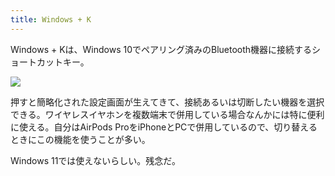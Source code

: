 ```yaml
---
title: Windows + K
---
```

Windows + Kは、Windows 10でペアリング済みのBluetooth機器に接続するショートカットキー。

![](https://lh3.googleusercontent.com/docs/ADP-6oGCsMo-nvJK4KvorHTDFAFOVo95Xu4Epux5z5TV7gDwtBh2dckeDIq29FhZ4yF3Clg0gGdUS5oZSqm6n06QiycH5_VZQfjzD9ciokvH7jScCnp6wEpOXa0hkzk8xEdqyh4-2C73VyI6MM1uMgI4EOsFrco1f1ObMXOvCD2POoxNACesIJlU6Qjl1x8fClTxTh03Dr8KaGNyEk6JNSteOj_wVzzjLBYcejL6VBbRP3FXWgS4dIwRWKtp30M1mVbI5GAgRpbYhHcMQWiQ128m2S-vNpg0wdW7e9P8GJGg2ynazRUwhxk1_wkEW2YMaxWmU_WL7qT9L6cdp3yw_AMoo-WKZ0pHmj_JCtZmlQQucP1oV92ud-iRmZ6jCHKx-JMYWyqQMGcHKnzfgnJxMTEowQyYp_psaqH87YVV3XW8bWLgLqo1AO2Uf6JV8_00QsylecOC8jo668tfjS-fo1zplgHJMZBHfk-2Xs1PReFxEKSQ8GiQyOu9j2yNTFlIr1kR5J3RLu0ZEH-CxsGq8a5LepdlPKbQVDrBu3G0YS0VLZttT7spD_dpaytn_ZXvHr-GyS7zK8oIex7AvWxbDLo3hWwfDYfjylkhh6-KFbned2EtOq2Zf0EcwcgLRruQLR6n5biuStrY76SOjs6JqP4SCt-5tUhc_4bepE8_vmR0n1oJZhid6cn-jSCMSnc2A-WRBHbA-AQApzKNVeiaoRyKmps0BLNq_LUWsv8mA5P1tn6ptvj4qKVbQYCqRwBFMwLXMFFpyJ97ZJqvBwwJp85ttEqgXFtxZvP7RUIhFI98KSYwygNo1PSF2eQbJJ3Mo5MngLpmetBlL9C5ZRwk2bCI548BlPD1ZNht60w8lSxgvu88tfkPrDPpGpmIowJegWmO3XgOC9mzrq81shkPtY7cCeci5-6dYl470QmaB4dse4DniXQZGPnlaOXOmkIdK-UZTW7gjIt-qhTOv2Z7efL3SkC5zMUz3S0yVh9Up4_wfSAodImEJkdovgJvDTDMmIVyXwezhW5kmIRfwLmZyGhYtYGtHjnRJp1ufDRalZnODlWObWmQGFIIXYMsnh7rT2RSwWEC1XxSf7KXk9pvwZcgV7UioNq0QsCWfLueHoEf9bxXjWtm5gAUag6JgwtRKnLrPgMKQpUBv4VYHiakEkLM7emM8DPMB-YNYPjeIUA-Gem0ijl44jqf4CHV9VzC0rZOAAqPN2JllvBz6Fjb71_PlG9hVpk8XQLfY_pxjSXzwJQzbfLu)

押すと簡略化された設定画面が生えてきて、接続あるいは切断したい機器を選択できる。ワイヤレスイヤホンを複数端末で併用している場合なんかには特に便利に使える。自分はAirPods ProをiPhoneとPCで併用しているので、切り替えるときにこの機能を使うことが多い。

Windows 11では使えないらしい。残念だ。
